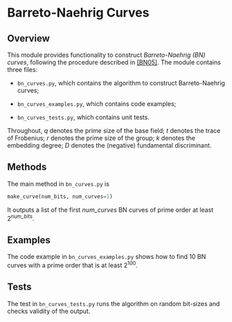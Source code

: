 Barreto-Naehrig Curves
======================

Overview
--------

This module provides functionality to construct _Barreto-Naehrig (BN) curves_, following the procedure described in [\[BN05\]](/references/Barreto%20Naehrig%202005%20---%20Pairing-Friendly%20Elliptic%20Curves%20of%20Prime%20Order.pdf). The module contains three files:

* `bn_curves.py`, which contains the algorithm to construct Barreto-Naehrig curves;

* `bn_curves_examples.py`, which contains code examples;

* `bn_curves_tests.py`, which contains unit tests.

Throughout,
_q_ denotes the prime size of the base field;
_t_ denotes the trace of Frobenius;
_r_ denotes the prime size of the group;
_k_ denotes the embedding degree;
_D_ denotes the (negative) fundamental discriminant.

Methods
-------

The main method in `bn_curves.py` is

```python
make_curve(num_bits, num_curves=1)
```

It outputs a list of the first *num\_curves* BN curves of prime order at least 2<sup>*num\_bits*</sup>.

Examples
--------

The code example in `bn_curves_examples.py` shows how to find 10 BN curves with a prime order that is at least 2<sup>100</sup>.

Tests
-----

The test in `bn_curves_tests.py` runs the algorithm on random bit-sizes and checks validity of the output.
